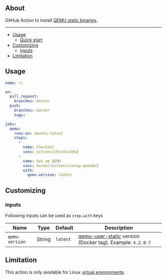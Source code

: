 ## About

GitHub Action to install [QEMU static binaries](https://github.com/multiarch/qemu-user-static).

___

* [Usage](#usage)
  * [Quick start](#quick-start)
* [Customizing](#customizing)
  * [inputs](#inputs)
* [Limitation](#limitation)

## Usage

```yaml
name: ci

on:
  pull_request:
    branches: master
  push:
    branches: master
    tags:

jobs:
  qemu:
    runs-on: ubuntu-latest
    steps:
      -
        name: Checkout
        uses: actions/checkout@v2
      -
        name: Set up QEMU
        uses: docker/actions/setup-qemu@v2
        with:
          qemu-version: latest
```

## Customizing

### inputs

Following inputs can be used as `step.with` keys

| Name             | Type    | Default   | Description                        |
|------------------|---------|-----------|------------------------------------|
| `qemu-version`   | String  | `latest`  | [qemu-user-static](https://github.com/multiarch/qemu-user-static) version (Docker tag). Example: `4.2.0-7` |

## Limitation

This action is only available for Linux [virtual environments](https://help.github.com/en/articles/virtual-environments-for-github-actions#supported-virtual-environments-and-hardware-resources).
